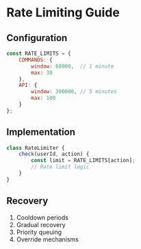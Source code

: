 # Rate Limiting Guide

## Configuration
```javascript
const RATE_LIMITS = {
    COMMANDS: {
        window: 60000,  // 1 minute
        max: 30
    },
    API: {
        window: 300000, // 5 minutes
        max: 100
    }
};
```

## Implementation
```javascript
class RateLimiter {
    check(userId, action) {
        const limit = RATE_LIMITS[action];
        // Rate limit logic
    }
}
```

## Recovery
1. Cooldown periods
2. Gradual recovery
3. Priority queuing
4. Override mechanisms
